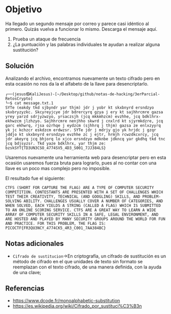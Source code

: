 # Objetivo

Ha llegado un segundo mensaje por correo y parece casi idéntico al primero. Quizás vuelva a funcionar lo mismo.
Descarga el mensaje aquí.
1. Prueba un ataque de frecuencia
2. ¿La puntuación y las palabras individuales te ayudan a realizar alguna sustitución?
## Solución

Analizando el archivo, encontramos nuevamente un texto cifrado pero en esta ocasión no nos da la el alfabeto de la llave para desencriptarlo.
```
┌──(jesus㉿KaliJesus)-[~/Desktop/github/notas-de-hacking/3erParcial-RetosCrypto]
└─$ cat message.txt.1
SYTe (eakdy tkd sjbyndr yar thjm) jdr j yobr kt skxbnyrd ersndzyo skxbryzyzkc. Skcyreyjcye jdr bdrercyrq gzya j ery kt sajhhrcmre gazsa yrey yarzd sdrjyzwzyo, yrsaczsjh (jcq mkkmhzcm) evzhhe, jcq bdklhrx-ekhwzcm jlzhzyo. Sajhhrcmre nenjhho skwrd j cnxlrd kt sjyrmkdzre, jcq garc ekhwrq, rjsa ozrhqe j eydzcm (sjhhrq j thjm) gazsa ze enlxzyyrq yk jc kchzcr eskdzcm erdwzsr. SYTe jdr j mdrjy gjo yk hrjdc j gzqr jddjo kt skxbnyrd ersndzyo evzhhe zc j ejtr, hrmjh rcwzdkcxrcy, jcq jdr akeyrq jcq bhjorq lo xjco ersndzyo mdknbe jdkncq yar gkdhq tkd tnc jcq bdjsyzsr. Tkd yaze bdklhrx, yar thjm ze: bzskSYT{TD3UN3CSO_4774SV5_4D3_S001_7JJ384LS} 
```

Usaremos nuevamente una herramienta web para desencriptar pero en esta ocasión usaremos fuerza bruta para lograrlo, pues al no contar con una llave es un poco mas complejo pero no imposible.

El resultado fue el siguiente:
```
CTFS (SHORT FOR CAPTURE THE FLAG) ARE A TYPE OF COMPUTER SECURITY COMPETITION. CONTESTANTS ARE PRESENTED WITH A SET OF CHALLENGES WHICH TEST THEIR CREATIVITY, TECHNICAL (AND GOOGLING) SKILLS, AND PROBLEM-SOLVING ABILITY. CHALLENGES USUALLY COVER A NUMBER OF CATEGORIES, AND WHEN SOLVED, EACH YIELDS A STRING (CALLED A FLAG) WHICH IS SUBMITTED TO AN ONLINE SCORING SERVICE. CTFS ARE A GREAT WAY TO LEARN A WIDE ARRAY OF COMPUTER SECURITY SKILLS IN A SAFE, LEGAL ENVIRONMENT, AND ARE HOSTED AND PLAYED BY MANY SECURITY GROUPS AROUND THE WORLD FOR FUN AND PRACTICE. FOR THIS PROBLEM, THE FLAG IS: PICOCTF{FR3QU3NCY_4774CK5_4R3_C001_7AA384BC}
```
## Notas adicionales

- `Cifrado de sustitucion`->En criptografía, un cifrado de sustitución es un método de cifrado en el que unidades de texto sin formato se reemplazan con el texto cifrado, de una manera definida, con la ayuda de una clave;
## Referencias

- https://www.dcode.fr/monoalphabetic-substitution
- https://es.wikipedia.org/wiki/Cifrado_por_sustituci%C3%B3n
